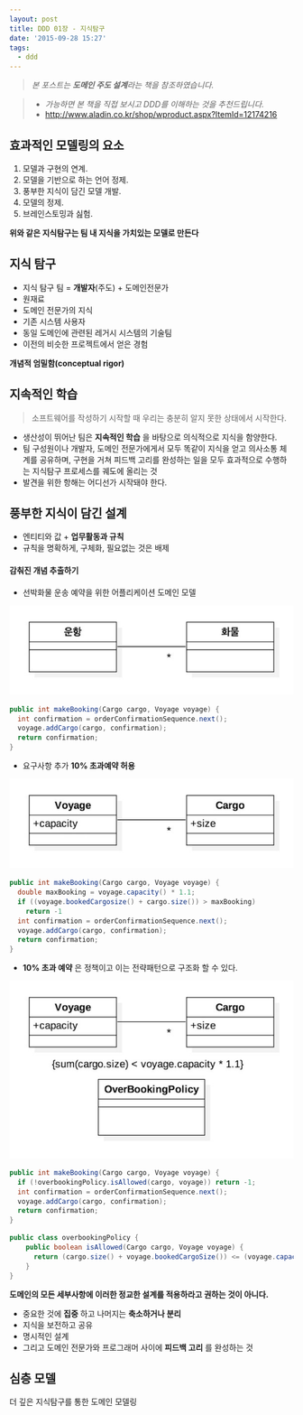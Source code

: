 ```yaml
---
layout: post
title: DDD 01장 - 지식탐구
date: '2015-09-28 15:27'
tags:
  - ddd
---
```


> _본 포스트는 **도메인 주도 설계**라는 책을 참조하였습니다._

> - _가능하면 본 책을 직접 보시고 DDD를 이해하는 것을 추천드립니다._
> - http://www.aladin.co.kr/shop/wproduct.aspx?ItemId=12174216

## 효과적인 모델링의 요소

1. 모델과 구현의 연계.
2. 모델을 기반으로 하는 언어 정제.
3. 풍부한 지식이 담긴 모델 개발.
4. 모델의 정제.
5. 브레인스토밍과 싪험.

**위와 같은 지식탐구는 팀 내 지식을 가치있는 모델로 만든다**

## 지식 탐구

- 지식 탐구 팀 = **개발자**(주도) + 도메인전문가
- 원재료
 - 도메인 전문가의 지식
 - 기존 시스템 사용자
 - 동일 도메인에 관련된 레거시 시스템의 기술팀
 - 이전의 비슷한 프로젝트에서 얻은 경험

**개념적 엄밀함(conceptual rigor)**

## 지속적인 학습

> 소프트웨어를 작성하기 시작할 때 우리는 충분히 알지 못한 상태에서 시작한다.

- 생산성이 뛰어난 팀은 **지속적인 학습** 을 바탕으로 의식적으로 지식을 함양한다.
- 팀 구성원이나 개발자, 도메인 전문가에게서 모두 똑같이 지식을 얻고 의사소통 체계를 공유하며, 구현을 거쳐 피드백 고리를 완성하는 일을 모두 효과적으로 수행하는 지식탐구 프로세스를 궤도에 올리는 것
- 발견을 위한 항해는 어디선가 시작돼야 한다.

## 풍부한 지식이 담긴 설계

- 엔티티와 값 + **업무활동과 규칙**
- 규칙을 명확하게, 구체화, 필요없는 것은 배제

#### 감춰진 개념 추출하기

- 선박화물 운송 예약을 위한 어플리케이션 도메인 모델

![그림 1-8](/images/2015/09/DDD-1-8.jpg)

```Java
public int makeBooking(Cargo cargo, Voyage voyage) {
  int confirmation = orderConfirmationSequence.next();
  voyage.addCargo(cargo, confirmation);
  return confirmation;
}
```

- 요구사항 추가
**10% 초과예약 허용**

![그림 1-9](/images/2015/09/DDD-1-9.jpg)

```Java
public int makeBooking(Cargo cargo, Voyage voyage) {
  double maxBooking = voyage.capacity() * 1.1;
  if ((voyage.bookedCargosize() + cargo.size()) > maxBooking)
    return -1
  int confirmation = orderConfirmationSequence.next();
  voyage.addCargo(cargo, confirmation);
  return confirmation;
}
```
- **10% 초과 예약** 은 정책이고 이는 전략패턴으로 구조화 할 수 있다.

![그림 1-10](/images/2015/09/DDD-1-10.jpg)

```Java
public int makeBooking(Cargo cargo, Voyage voyage) {
  if (!overbookingPolicy.isAllowed(cargo, voyage)) return -1;
  int confirmation = orderConfirmationSequence.next();
  voyage.addCargo(cargo, confirmation);
  return confirmation;
}
```

```Java
public class overbookingPolicy {
    public boolean isAllowed(Cargo cargo, Voyage voyage) {
      return (cargo.size() + voyage.bookedCargoSize()) <= (voyage.capacity() * 1.1);
    }
}
```

**도메인의 모든 세부사항에 이러한 정교한 설계를 적용하라고 권하는 것이 아니다.**

- 중요한 것에 **집중** 하고 나머지는 **축소하거나 분리**
- 지식을 보전하고 공유
- 명시적인 설계
- 그리고 도메인 전문가와 프로그래머 사이에 **피드백 고리** 를 완성하는 것

## 심층 모델

더 깊은 지식탐구를 통한 도메인 모델링
